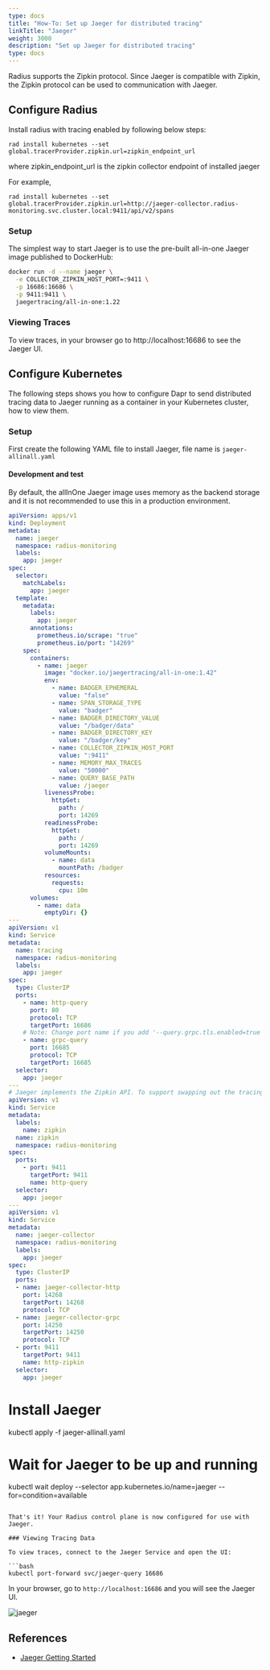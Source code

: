 ```yaml
---
type: docs
title: "How-To: Set up Jaeger for distributed tracing"
linkTitle: "Jaeger"
weight: 3000
description: "Set up Jaeger for distributed tracing"
type: docs
---
```


Radius supports the Zipkin protocol. Since Jaeger is compatible with Zipkin, the Zipkin protocol can be used to communication with Jaeger.

## Configure Radius



Install radius with tracing enabled by following below steps:

```
rad install kubernetes --set  global.tracerProvider.zipkin.url=zipkin_endpoint_url
```
where zipkin_endpoint_url is the zipkin collector endpoint of installed jaeger

For example, 
```
rad install kubernetes --set  global.tracerProvider.zipkin.url=http://jaeger-collector.radius-monitoring.svc.cluster.local:9411/api/v2/spans
```

### Setup

The simplest way to start Jaeger is to use the pre-built all-in-one Jaeger image published to DockerHub:

```bash
docker run -d --name jaeger \
  -e COLLECTOR_ZIPKIN_HOST_PORT=:9411 \
  -p 16686:16686 \
  -p 9411:9411 \
  jaegertracing/all-in-one:1.22
```


### Viewing Traces
To view traces, in your browser go to http://localhost:16686 to see the Jaeger UI.

## Configure Kubernetes
The following steps shows you how to configure Dapr to send distributed tracing data to Jaeger running as a container in your Kubernetes cluster, how to view them.

### Setup

First create the following YAML file to install Jaeger, file name is `jaeger-allinall.yaml`

#### Development and test

By default, the allInOne Jaeger image uses memory as the backend storage and it is not recommended to use this in a production environment.

```yaml
apiVersion: apps/v1
kind: Deployment
metadata:
  name: jaeger
  namespace: radius-monitoring
  labels:
    app: jaeger
spec:
  selector:
    matchLabels:
      app: jaeger
  template:
    metadata:
      labels:
        app: jaeger
      annotations:
        prometheus.io/scrape: "true"
        prometheus.io/port: "14269"
    spec:
      containers:
        - name: jaeger
          image: "docker.io/jaegertracing/all-in-one:1.42"
          env:
            - name: BADGER_EPHEMERAL
              value: "false"
            - name: SPAN_STORAGE_TYPE
              value: "badger"
            - name: BADGER_DIRECTORY_VALUE
              value: "/badger/data"
            - name: BADGER_DIRECTORY_KEY
              value: "/badger/key"
            - name: COLLECTOR_ZIPKIN_HOST_PORT
              value: ":9411"
            - name: MEMORY_MAX_TRACES
              value: "50000"
            - name: QUERY_BASE_PATH
              value: /jaeger
          livenessProbe:
            httpGet:
              path: /
              port: 14269
          readinessProbe:
            httpGet:
              path: /
              port: 14269
          volumeMounts:
            - name: data
              mountPath: /badger
          resources:
            requests:
              cpu: 10m
      volumes:
        - name: data
          emptyDir: {}
---
apiVersion: v1
kind: Service
metadata:
  name: tracing
  namespace: radius-monitoring
  labels:
    app: jaeger
spec:
  type: ClusterIP
  ports:
    - name: http-query
      port: 80
      protocol: TCP
      targetPort: 16686
    # Note: Change port name if you add '--query.grpc.tls.enabled=true'
    - name: grpc-query
      port: 16685
      protocol: TCP
      targetPort: 16685
  selector:
    app: jaeger
---
# Jaeger implements the Zipkin API. To support swapping out the tracing backend, we use a Service named Zipkin.
apiVersion: v1
kind: Service
metadata:
  labels:
    name: zipkin
  name: zipkin
  namespace: radius-monitoring
spec:
  ports:
    - port: 9411
      targetPort: 9411
      name: http-query
  selector:
    app: jaeger
---
apiVersion: v1
kind: Service
metadata:
  name: jaeger-collector
  namespace: radius-monitoring
  labels:
    app: jaeger
spec:
  type: ClusterIP
  ports:
  - name: jaeger-collector-http
    port: 14268
    targetPort: 14268
    protocol: TCP
  - name: jaeger-collector-grpc
    port: 14250
    targetPort: 14250
    protocol: TCP
  - port: 9411
    targetPort: 9411
    name: http-zipkin
  selector:
    app: jaeger
```

# Install Jaeger
kubectl apply -f jaeger-allinall.yaml

# Wait for Jaeger to be up and running
kubectl wait deploy --selector app.kubernetes.io/name=jaeger --for=condition=available
```

That's it! Your Radius control plane is now configured for use with Jaeger.

### Viewing Tracing Data

To view traces, connect to the Jaeger Service and open the UI:

```bash
kubectl port-forward svc/jaeger-query 16686
```

In your browser, go to `http://localhost:16686` and you will see the Jaeger UI.

![jaeger](/images/jaeger_ui.png)

## References
- [Jaeger Getting Started](https://www.jaegertracing.io/docs/1.21/getting-started/#all-in-one)